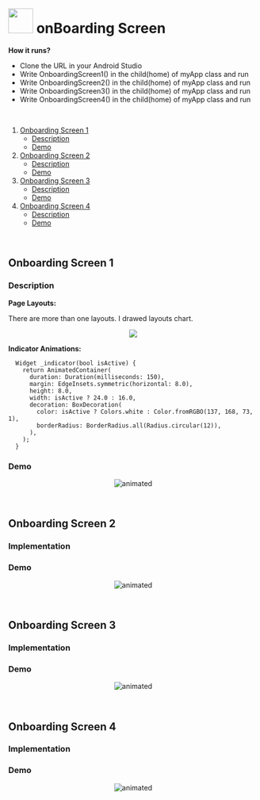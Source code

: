 # <img src="https://user-images.githubusercontent.com/36292743/94367643-e3169580-0094-11eb-9b9e-2f91d53bf971.png" width="50" height="50"> onBoarding Screen

**How it runs?** 
- Clone the URL in your Android Studio
- Write OnboardingScreen1() in the child(home) of myApp class and run
- Write OnboardingScreen2() in the child(home) of myApp class and run 
- Write OnboardingScreen3() in the child(home) of myApp class and run
- Write OnboardingScreen4() in the child(home) of myApp class and run

&nbsp;
&nbsp;
&nbsp;

  1. [ Onboarding Screen 1 ](#s1)
      * [ Description](#imp1)
      * [ Demo](#Demo1)
  2. [ Onboarding Screen 2](#s2)
      * [ Description](#imp2)
      * [ Demo](#Demo2)
  3. [ Onboarding Screen 3](#s3)
      * [ Description](#imp3)
      * [ Demo](#Demo3)
  4. [ Onboarding Screen 4](#s4)
      * [ Description](#imp4)
      * [ Demo](#Demo4)
  

&nbsp;
&nbsp;
&nbsp;

<a name="s1"></a>
## Onboarding Screen 1


<a name="imp1"></a>
### Description

**Page Layouts:**

There are more than one layouts. I drawed layouts chart. 

<p align="center">
  <img src="https://user-images.githubusercontent.com/36292743/94847941-2136f080-03d8-11eb-9e00-a19ab1f5f826.png"  />
</p>

**Indicator Animations:**

```
  Widget _indicator(bool isActive) {
    return AnimatedContainer(
      duration: Duration(milliseconds: 150),
      margin: EdgeInsets.symmetric(horizontal: 8.0),
      height: 8.0,
      width: isActive ? 24.0 : 16.0,
      decoration: BoxDecoration(
        color: isActive ? Colors.white : Color.fromRGBO(137, 168, 73, 1),
        borderRadius: BorderRadius.all(Radius.circular(12)),
      ),
    );
  }

```


<a name="Demo1"></a>
### Demo

<p align="center">
  <img src="https://user-images.githubusercontent.com/36292743/94834726-9e0c9f00-03c5-11eb-9fcf-e1a0a93235dd.gif" alt="animated" />
</p>






&nbsp;
&nbsp;
&nbsp;

<a name="s2"></a>
## Onboarding Screen 2


<a name="imp2"></a>
### Implementation




<a name="Demo2"></a>
### Demo


<p align="center">
  <img src="https://user-images.githubusercontent.com/36292743/94834806-b7ade680-03c5-11eb-815b-fa02444d2a38.gif" alt="animated" />
</p>



&nbsp;
&nbsp;
&nbsp;

<a name="s3"></a>
## Onboarding Screen 3


<a name="imp3"></a>
### Implementation


<a name="Demo3"></a>
### Demo

<p align="center">
  <img src="https://user-images.githubusercontent.com/36292743/94834860-c8f6f300-03c5-11eb-898b-8a868438530e.gif" alt="animated" />
</p>


&nbsp;
&nbsp;
&nbsp;

<a name="s4"></a>
## Onboarding Screen 4


<a name="imp4"></a>
### Implementation


<a name="Demo4"></a>
### Demo

<p align="center">
  <img src="https://user-images.githubusercontent.com/36292743/94840318-17f45680-03cd-11eb-86ce-750a3d78b487.gif" alt="animated" />
</p>


&nbsp;
&nbsp;
&nbsp;
